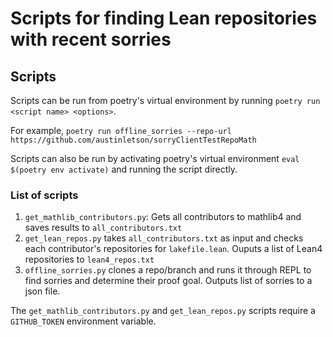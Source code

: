 # Scripts for finding Lean repositories with recent sorries

## Scripts

Scripts can be run from poetry's virtual environment by running
`poetry run <script name> <options>`. 

For example, `poetry run offline_sorries --repo-url https://github.com/austinletson/sorryClientTestRepoMath`

Scripts can also be run by activating poetry's virtual environment `eval $(poetry env activate)` and running the script directly.


### List of scripts

1. `get_mathlib_contributors.py`: Gets all contributors to mathlib4 and saves
   results to `all_contributors.txt`
2. `get_lean_repos.py` takes `all_contributors.txt` as input and checks each contributor's repositories for `lakefile.lean`. Ouputs a list of Lean4 repositories to `lean4_repos.txt`
3. `offline_sorries.py` clones a repo/branch and runs it through REPL to find
   sorries and determine their proof goal. Outputs list of sorries to a json
   file.

The `get_mathlib_contributors.py` and `get_lean_repos.py` scripts require a `GITHUB_TOKEN` environment variable.
